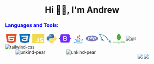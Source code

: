 <h1 align="center">Hi 👋😊, I'm Andrew</h1>

<h3 align="left" style="color: blue;">Languages and Tools:</h3>
<div style="display: inline-block">
  <img align="center" alt="html5" height="30" width="40" src="https://raw.githubusercontent.com/devicons/devicon/master/icons/html5/html5-plain.svg">
  <img align="center" alt="css3" height="30" width="40" src="https://raw.githubusercontent.com/devicons/devicon/master/icons/css3/css3-plain.svg">
  <img align="center" alt="javascript" height="30" width="40" src="https://raw.githubusercontent.com/devicons/devicon/master/icons/javascript/javascript-plain.svg">
  <img align="center" alt="python" height="35" width="40" src="https://raw.githubusercontent.com/devicons/devicon/master/icons/python/python-original.svg">
  <img align="center" alt="bootstrap" height="35" width="40" src="https://raw.githubusercontent.com/devicons/devicon/master/icons/bootstrap/bootstrap-plain.svg">
  <img align="center" alt="java" height="32" width="40" src="https://raw.githubusercontent.com/devicons/devicon/master/icons/java/java-original.svg">
  <img align="center" alt="php" height="35" width="40" src="https://raw.githubusercontent.com/devicons/devicon/master/icons/php/php-plain.svg">
  <img align="center" alt="mysql" height="30" width="40" src="https://raw.githubusercontent.com/devicons/devicon/master/icons/mysql/mysql-original.svg">
  <img align="center" alt="mongodb" height="35" width="40" src="https://raw.githubusercontent.com/devicons/devicon/master/icons/mongodb/mongodb-plain-wordmark.svg">
  <img align="center" alt="git" height="30" width="40" src="https://www.vectorlogo.zone/logos/git-scm/git-scm-icon.svg">
  <img align="center" alt="tailwind-css" height="40" width="40" src="https://www.vectorlogo.zone/logos/tailwindcss/tailwindcss-icon.svg">
</div>

<br>

<dic style="display: flex; justify-content: space-around;">
  <img style="height: 10rem;" src="https://github-readme-stats.vercel.app/api/top-langs?username=unkind-pear&show_icons=true&locale=en&layout=compact&theme=dark" alt="unkind-pear"> <img style="height: 10rem;" src="https://github-readme-stats.vercel.app/api?username=unkind-pear&show_icons=true&locale=en&theme=dark" alt="unkind-pear">
</div>


##

<a href = "https://mail.google.com/mail/?view=cm&to=andrewbmoreira2@gmail.com"><img src="https://img.shields.io/badge/-Gmail-%23333?style=for-the-badge&logo=gmail&logoColor=white&color=red" target="_blank"></a>
<a href = "https://www.linkedin.com/in/andrew-brancalhone-moreira-122941303/"><img src="https://img.shields.io/badge/-LinkedIn-%23333?style=for-the-badge&logo=linkedin&logoColor=white&color=blue" target="_blank"></a>
